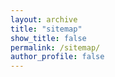```yaml
---
layout: archive
title: "sitemap"
show_title: false
permalink: /sitemap/
author_profile: false
---
```


